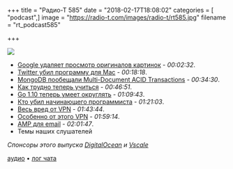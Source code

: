 +++
title = "Радио-Т 585"
date = "2018-02-17T18:08:02"
categories = [ "podcast",]
image = "https://radio-t.com/images/radio-t/rt585.jpg"
filename = "rt_podcast585"

+++

![](https://radio-t.com/images/radio-t/rt585.jpg)

- [Google удаляет просмотр оригиналов картинок](https://www.theverge.com/2018/2/15/17017864/google-removes-view-image-button-from-search-results) - *00:02:32*.
- [Twitter убил программу для Mac](https://www.theverge.com/2018/2/16/17021960/twitter-mac-desktop-app-discontinued-support-ending) - *00:18:18*.
- [MongoDB пообещали Multi-Document ACID Transactions](https://www.mongodb.com/press/mongodb-announces-multi-document-acid-transactions-in-release-40) - *00:34:30*.
- [Как трудно теперь учиться](http://allendowney.blogspot.com/2018/02/learning-to-program-is-getting-harder.html) - *00:46:51*.
- [Go 1.10 теперь умеет округлять](https://blog.golang.org/go1.10) - *01:09:43*.
- [Кто убил начинающего программиста](https://medium.com/@melissamcewen/who-killed-the-junior-developer-33e9da2dc58c) - *01:21:03*.
- [Весь вред от VPN](https://gist.github.com/joepie91/5a9909939e6ce7d09e29) - *01:43:44*.
- [Особенно от этого VPN](https://gizmodo.com/do-not-i-repeat-do-not-download-onavo-facebook-s-vam-1822937825) - *01:59:14*.
- [AMP для email](https://techcrunch.com/2018/02/13/amp-for-email-is-a-terrible-idea/) - *02:01:47*.
- Темы наших слушателей

*Спонсоры этого выпуска [DigitalOcean](https://www.digitalocean.com) и [Vscale](http://bit.ly/radio-t_vscale)*

[аудио](https://cdn.radio-t.com/rt_podcast585.mp3) • [лог чата](http://chat.radio-t.com/logs/radio-t-585.html)
<audio src="https://cdn.radio-t.com/rt_podcast585.mp3" preload="none"></audio>
